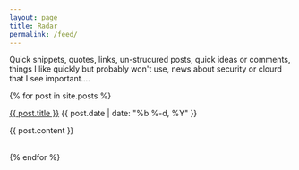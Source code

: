 ```yaml
---
layout: page
title: Radar
permalink: /feed/
---
```


Quick snippets, quotes, links, un-strucured posts, quick ideas or comments, things I like quickly but probably won't use, news about security or clourd that I see important....

<div class="posts">
    {% for post in site.posts %}
      <p class="post-title">
        <a class="post-link" href="{{ post.url | prepend: site.baseurl }}">{{ post.title }}</a> <span class="post-date">{{ post.date | date: "%b %-d, %Y" }}</span>
      </p>
    <p>{{ post.content }}</p>
    <br />
    {% endfor %}
</div> 
